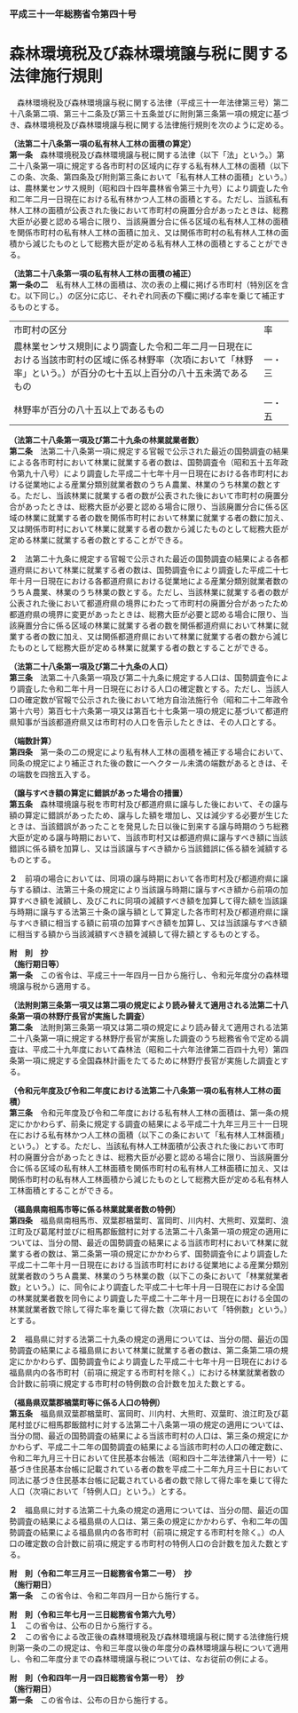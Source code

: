 ### 平成三十一年総務省令第四十号  
# 森林環境税及び森林環境譲与税に関する法律施行規則  
　森林環境税及び森林環境譲与税に関する法律（平成三十一年法律第三号）第二十八条第二項、第三十二条及び第三十五条並びに附則第三条第一項の規定に基づき、森林環境税及び森林環境譲与税に関する法律施行規則を次のように定める。  
  
**（法第二十八条第一項の私有林人工林の面積の算定）**  
**第一条**　森林環境税及び森林環境譲与税に関する法律（以下「法」という。）第二十八条第一項に規定する各市町村の区域内に存する私有林人工林の面積（以下この条、次条、第四条及び附則第三条において「私有林人工林の面積」という。）は、農林業センサス規則（昭和四十四年農林省令第三十九号）により調査した令和二年二月一日現在における私有林かつ人工林の面積とする。ただし、当該私有林人工林の面積が公表された後において市町村の廃置分合があったときは、総務大臣が必要と認める場合に限り、当該廃置分合に係る区域の私有林人工林の面積を関係市町村の私有林人工林の面積に加え、又は関係市町村の私有林人工林の面積から減じたものとして総務大臣が定める私有林人工林の面積とすることができる。  
  
**（法第二十八条第一項の私有林人工林の面積の補正）**  
**第一条の二**　私有林人工林の面積は、次の表の上欄に掲げる市町村（特別区を含む。以下同じ。）の区分に応じ、それぞれ同表の下欄に掲げる率を乗じて補正するものとする。  

|||  
| --- | --- |  
|市町村の区分|率|  
|農林業センサス規則により調査した令和二年二月一日現在における当該市町村の区域に係る林野率（次項において「林野率」という。）が百分の七十五以上百分の八十五未満であるもの|一・三|  
|林野率が百分の八十五以上であるもの|一・五|  
  
  
**（法第二十八条第一項及び第二十九条の林業就業者数）**  
**第二条**　法第二十八条第一項に規定する官報で公示された最近の国勢調査の結果による各市町村において林業に就業する者の数は、国勢調査令（昭和五十五年政令第九十八号）により調査した平成二十七年十月一日現在における各市町村における従業地による産業分類別就業者数のうちＡ農業、林業のうち林業の数とする。ただし、当該林業に就業する者の数が公表された後において市町村の廃置分合があったときは、総務大臣が必要と認める場合に限り、当該廃置分合に係る区域の林業に就業する者の数を関係市町村において林業に就業する者の数に加え、又は関係市町村において林業に就業する者の数から減じたものとして総務大臣が定める林業に就業する者の数とすることができる。  
  
**２**　法第二十九条に規定する官報で公示された最近の国勢調査の結果による各都道府県において林業に就業する者の数は、国勢調査令により調査した平成二十七年十月一日現在における各都道府県における従業地による産業分類別就業者数のうちＡ農業、林業のうち林業の数とする。ただし、当該林業に就業する者の数が公表された後において都道府県の境界にわたって市町村の廃置分合があったため都道府県の境界に変更があったときは、総務大臣が必要と認める場合に限り、当該廃置分合に係る区域の林業に就業する者の数を関係都道府県において林業に就業する者の数に加え、又は関係都道府県において林業に就業する者の数から減じたものとして総務大臣が定める林業に就業する者の数とすることができる。  
  
**（法第二十八条第一項及び第二十九条の人口）**  
**第三条**　法第二十八条第一項及び第二十九条に規定する人口は、国勢調査令により調査した令和二年十月一日現在における人口の確定数とする。ただし、当該人口の確定数が官報で公示された後において地方自治法施行令（昭和二十二年政令第十六号）第百七十六条第一項又は第百七十七条第一項の規定に基づいて都道府県知事が当該都道府県又は市町村の人口を告示したときは、その人口とする。  
  
**（端数計算）**  
**第四条**　第一条の二の規定により私有林人工林の面積を補正する場合において、同条の規定により補正された後の数に一ヘクタール未満の端数があるときは、その端数を四捨五入する。  
  
**（譲与すべき額の算定に錯誤があった場合の措置）**  
**第五条**　森林環境譲与税を市町村及び都道府県に譲与した後において、その譲与額の算定に錯誤があったため、譲与した額を増加し、又は減少する必要が生じたときは、当該錯誤があったことを発見した日以後に到来する譲与時期のうち総務大臣が定める譲与時期において、当該市町村又は都道府県に譲与すべき額に当該錯誤に係る額を加算し、又は当該譲与すべき額から当該錯誤に係る額を減額するものとする。  
  
**２**　前項の場合においては、同項の譲与時期において各市町村及び都道府県に譲与する額は、法第三十条の規定により当該譲与時期に譲与すべき額から前項の加算すべき額を減額し、及びこれに同項の減額すべき額を加算して得た額を当該譲与時期に譲与する法第三十条の譲与額として算定した各市町村及び都道府県に譲与すべき額に相当する額に前項の加算すべき額を加算し、又は当該譲与すべき額に相当する額から当該減額すべき額を減額して得た額とするものとする。  
  
**附　則　抄**  
**（施行期日等）**  
**第一条**　この省令は、平成三十一年四月一日から施行し、令和元年度分の森林環境譲与税から適用する。  
  
**（法附則第三条第一項又は第二項の規定により読み替えて適用される法第二十八条第一項の林野庁長官が実施した調査）**  
**第二条**　法附則第三条第一項又は第二項の規定により読み替えて適用される法第二十八条第一項に規定する林野庁長官が実施した調査のうち総務省令で定める調査は、平成二十九年度において森林法（昭和二十六年法律第二百四十九号）第四条第一項に規定する全国森林計画をたてるために林野庁長官が実施した調査とする。  
  
**（令和元年度及び令和二年度における法第二十八条第一項の私有林人工林の面積）**  
**第三条**　令和元年度及び令和二年度における私有林人工林の面積は、第一条の規定にかかわらず、前条に規定する調査の結果による平成二十九年三月三十一日現在における私有林かつ人工林の面積（以下この条において「私有林人工林面積」という。）とする。ただし、当該私有林人工林面積が公表された後において市町村の廃置分合があったときは、総務大臣が必要と認める場合に限り、当該廃置分合に係る区域の私有林人工林面積を関係市町村の私有林人工林面積に加え、又は関係市町村の私有林人工林面積から減じたものとして総務大臣が定める私有林人工林面積とすることができる。  
  
**（福島県南相馬市等に係る林業就業者数の特例）**  
**第四条**　福島県南相馬市、双葉郡楢葉町、富岡町、川内村、大熊町、双葉町、浪江町及び葛尾村並びに相馬郡飯舘村に対する法第二十八条第一項の規定の適用については、当分の間、最近の国勢調査の結果による当該市町村において林業に就業する者の数は、第二条第一項の規定にかかわらず、国勢調査令により調査した平成二十二年十月一日現在における当該市町村における従業地による産業分類別就業者数のうちＡ農業、林業のうち林業の数（以下この条において「林業就業者数」という。）に、同令により調査した平成二十七年十月一日現在における全国の林業就業者数を同令により調査した平成二十二年十月一日現在における全国の林業就業者数で除して得た率を乗じて得た数（次項において「特例数」という。）とする。  
  
**２**　福島県に対する法第二十九条の規定の適用については、当分の間、最近の国勢調査の結果による福島県において林業に就業する者の数は、第二条第二項の規定にかかわらず、国勢調査令により調査した平成二十七年十月一日現在における福島県内の各市町村（前項に規定する市町村を除く。）における林業就業者数の合計数に前項に規定する市町村の特例数の合計数を加えた数とする。  
  
**（福島県双葉郡楢葉町等に係る人口の特例）**  
**第五条**　福島県双葉郡楢葉町、富岡町、川内村、大熊町、双葉町、浪江町及び葛尾村並びに相馬郡飯舘村に対する法第二十八条第一項の規定の適用については、当分の間、最近の国勢調査の結果による当該市町村の人口は、第三条の規定にかかわらず、平成二十二年の国勢調査の結果による当該市町村の人口の確定数に、令和二年九月三十日において住民基本台帳法（昭和四十二年法律第八十一号）に基づき住民基本台帳に記載されている者の数を平成二十二年九月三十日において同法に基づき住民基本台帳に記載されている者の数で除して得た率を乗じて得た人口（次項において「特例人口」という。）とする。  
  
**２**　福島県に対する法第二十九条の規定の適用については、当分の間、最近の国勢調査の結果による福島県の人口は、第三条の規定にかかわらず、令和二年の国勢調査の結果による福島県内の各市町村（前項に規定する市町村を除く。）の人口の確定数の合計数に前項に規定する市町村の特例人口の合計数を加えた数とする。  
  
**附　則（令和二年三月三一日総務省令第二一号）　抄**  
**（施行期日）**  
**第一条**　この省令は、令和二年四月一日から施行する。  
  
**附　則（令和三年七月一三日総務省令第六九号）**  
**１**　この省令は、公布の日から施行する。  
**２**　この省令による改正後の森林環境税及び森林環境譲与税に関する法律施行規則第一条の二の規定は、令和三年度以後の年度分の森林環境譲与税について適用し、令和二年度分までの森林環境譲与税については、なお従前の例による。  
  
**附　則（令和四年一月一四日総務省令第一号）　抄**  
**（施行期日）**  
**第一条**　この省令は、公布の日から施行する。  
  
